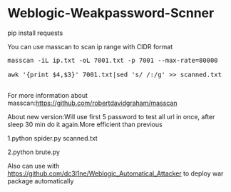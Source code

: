 # Weblogic-Weakpassword-Scnner
pip install requests

You can use masscan to scan ip range with CIDR format<br>
<pre>
masscan -iL ip.txt -oL 7001.txt -p 7001 --max-rate=80000<br>
awk '{print $4,$3}' 7001.txt|sed 's/ /:/g' >> scanned.txt<br>
</pre>
For more information about masscan:https://github.com/robertdavidgraham/masscan

About new version:Will use first 5 password to test all url in once, after sleep 30 min do it again.More efficient than previous

1.python spider.py scanned.txt

2.python brute.py

Also can use with https://github.com/dc3l1ne/Weblogic_Automatical_Attacker to deploy war package automatically
